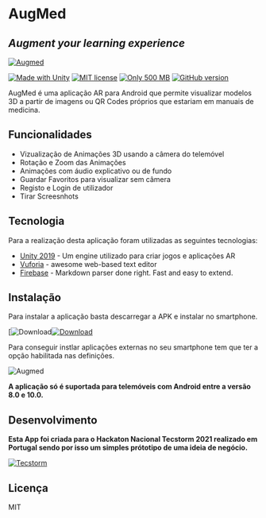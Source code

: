# AugMed
## _Augment your learning experience_

[![Augmed](https://i.ibb.co/10wWCRz/logo-augmed1.png)](https://taikai.network/en/junitec/challenges/tecstorm2021/projects/ckj03ft1341v80707kpwskstq)

[![Made with Unity](https://img.shields.io/badge/Made%20with-Unity-57b9d3.svg?style=flat&logo=unity)](https://unity3d.com) [![MIT license](https://img.shields.io/badge/License-MIT-blue.svg)](https://lbesson.mit-license.org/) [![Only 500 MB](https://img.shields.io/badge/size-300%20MB-brightgreen.svg)](https://github.com/Naereen/StrapDown.js/blob/master/strapdown.min.js) [![GitHub version](https://d25lcipzij17d.cloudfront.net/badge.svg?id=gh&type=6&v=1.0&x2=0)](https://github.com/Naereen/StrapDown.js)

AugMed é uma aplicação AR para Android que permite visualizar modelos 3D a partir de imagens ou QR Codes próprios que estariam em manuais de medicina.

## Funcionalidades

- Vizualização de Animações 3D usando a câmera do telemóvel
- Rotação e Zoom das Animações
- Animações com áudio explicativo ou de fundo
- Guardar Favoritos para visualizar sem câmera
- Registo e Login de utilizador
- Tirar Screesnhots

## Tecnologia

Para a realização desta aplicação foram utilizadas as seguintes tecnologias:

- [Unity 2019] - Um engine utilizado para criar jogos e aplicações AR
- [Vuforia] - awesome web-based text editor
- [Firebase] - Markdown parser done right. Fast and easy to extend.

## Instalação

Para instalar a aplicação basta descarregar a APK e instalar no smartphone.

[![Download](https://github.com/fabian-nunes/AugMed/releases/tag/v1.0)[![Download](https://i.ibb.co/60z7wq4/images-buttons-download-red-download-button-11562896412yilsysnxsr-removebg-preview.png)](https://github.com/fabian-nunes/AugMed/releases/tag/v1.0)

Para conseguir instlar aplicações externas no seu smartphone tem que ter a opção habilitada nas definições.

![Augmed](https://i.ibb.co/zJMBG1G/How-to-Install-Apk-Files-on-Android.jpg)

**A aplicação só é suportada para telemóveis com Android entre a versão 8.0 e 10.0.**


## Desenvolvimento

**Esta App foi criada para o Hackaton Nacional Tecstorm 2021 realizado em Portugal sendo por isso um simples prótotipo de uma ideia de negócio.**

[![Tecstorm](https://i.ibb.co/Cn3d00Z/challenge-logo.jpg)](https://taikai.network/en/junitec/challenges/tecstorm2021)
   
## Licença

MIT

   [Unity 2019]: <https://unity.com/releases/2019-3>
   [Vuforia]: <https://developer.vuforia.com>
   [Firebase]: <https://firebase.google.com/>

